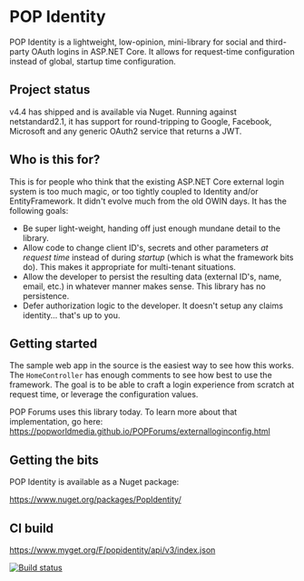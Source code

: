 # POP Identity

POP Identity is a lightweight, low-opinion, mini-library for social and third-party OAuth logins in ASP.NET Core. It allows for request-time configuration instead of global, startup time configuration.

## Project status
v4.4 has shipped and is available via Nuget. Running against netstandard2.1, it has support for round-tripping to Google, Facebook, Microsoft and any generic OAuth2 service that returns a JWT.

## Who is this for?
This is for people who think that the existing ASP.NET Core external login system is too much magic, or too tightly coupled to Identity and/or EntityFramework. It didn't evolve much from the old OWIN days. It has the following goals:
* Be super light-weight, handing off just enough mundane detail to the library.
* Allow code to change client ID's, secrets and other parameters _at request time_ instead of during _startup_ (which is what the framework bits do). This makes it appropriate for multi-tenant situations.
* Allow the developer to persist the resulting data (external ID's, name, email, etc.) in whatever manner makes sense. This library has no persistence.
* Defer authorization logic to the developer. It doesn't setup any claims identity... that's up to you.

## Getting started
The sample web app in the source is the easiest way to see how this works. The `HomeController` has enough comments to see how best to use the framework. The goal is to be able to craft a login experience from scratch at request time, or leverage the configuration values.

POP Forums uses this library today. To learn more about that implementation, go here: https://popworldmedia.github.io/POPForums/externalloginconfig.html

## Getting the bits
POP Identity is available as a Nuget package: 

https://www.nuget.org/packages/PopIdentity/ 

## CI build 
https://www.myget.org/F/popidentity/api/v3/index.json 

[![Build status](https://popw.visualstudio.com/POP%20Identity/_apis/build/status/POP%20Identity-ASP.NET%20Core-CI)](https://popw.visualstudio.com/POP%20Identity/_build/latest?definitionId=3)
